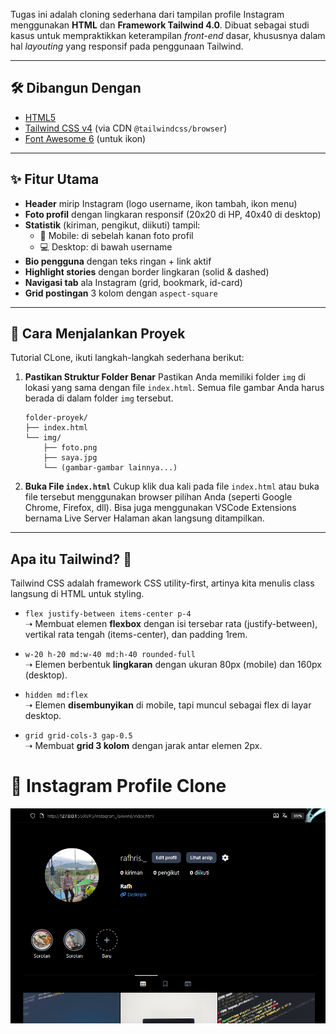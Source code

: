 Tugas ini adalah cloning sederhana dari tampilan profile Instagram menggunakan **HTML** dan **Framework Tailwind 4.0**. Dibuat sebagai studi kasus untuk mempraktikkan keterampilan *front-end* dasar, khususnya dalam hal *layouting* yang responsif pada penggunaan Tailwind.

---
## 🛠️ Dibangun Dengan
- [HTML5](https://developer.mozilla.org/docs/Web/HTML)  
- [Tailwind CSS v4](https://tailwindcss.com/) (via CDN `@tailwindcss/browser`)  
- [Font Awesome 6](https://fontawesome.com/) (untuk ikon)  

---
## ✨ Fitur Utama
- **Header** mirip Instagram (logo username, ikon tambah, ikon menu)  
- **Foto profil** dengan lingkaran responsif (20x20 di HP, 40x40 di desktop)  
- **Statistik** (kiriman, pengikut, diikuti) tampil:
  - 📱 Mobile: di sebelah kanan foto profil  
  - 💻 Desktop: di bawah username  
- **Bio pengguna** dengan teks ringan + link aktif  
- **Highlight stories** dengan border lingkaran (solid & dashed)  
- **Navigasi tab** ala Instagram (grid, bookmark, id-card)  
- **Grid postingan** 3 kolom dengan `aspect-square`  

---
## 🚀 Cara Menjalankan Proyek

Tutorial CLone, ikuti langkah-langkah sederhana berikut:
1.  **Pastikan Struktur Folder Benar**
    Pastikan Anda memiliki folder `img` di lokasi yang sama dengan file `index.html`. Semua file gambar Anda harus berada di dalam folder `img` tersebut.
    ```
    folder-proyek/
    ├── index.html
    └── img/
        ├── foto.png
        ├── saya.jpg
        └── (gambar-gambar lainnya...)
    ```
2.  **Buka File `index.html`**
    Cukup klik dua kali pada file `index.html` atau buka file tersebut menggunakan browser pilihan Anda (seperti Google Chrome, Firefox, dll). Bisa juga menggunakan VSCode Extensions bernama Live Server Halaman akan langsung ditampilkan.

---
## Apa itu Tailwind? 🧰
Tailwind CSS adalah framework CSS utility-first, artinya kita menulis class langsung di HTML untuk styling.  

- `flex justify-between items-center p-4`  
  ➝ Membuat elemen **flexbox** dengan isi tersebar rata (justify-between), vertikal rata tengah (items-center), dan padding 1rem.

- `w-20 h-20 md:w-40 md:h-40 rounded-full`  
  ➝ Elemen berbentuk **lingkaran** dengan ukuran 80px (mobile) dan 160px (desktop).

- `hidden md:flex`  
  ➝ Elemen **disembunyikan** di mobile, tapi muncul sebagai flex di layar desktop.

- `grid grid-cols-3 gap-0.5`  
  ➝ Membuat **grid 3 kolom** dengan jarak antar elemen 2px.


# 📝 Instagram Profile Clone
![Instagram Clone Screenshot](img/preview.png)